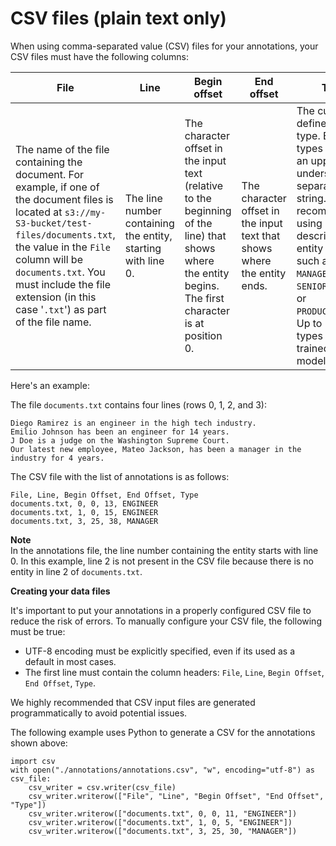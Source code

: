 # CSV files \(plain text only\)<a name="cer-annotation-csv"></a>

When using comma\-separated value \(CSV\) files for your annotations, your CSV files must have the following columns:


| File | Line | Begin offset | End offset | Type | 
| --- | --- | --- | --- | --- | 
|  The name of the file containing the document\. For example, if one of the document files is located at `s3://my-S3-bucket/test-files/documents.txt`, the value in the `File` column will be `documents.txt`\. You must include the file extension \(in this case '`.txt`'\) as part of the file name\.  |  The line number containing the entity, starting with line 0\.  |  The character offset in the input text \(relative to the beginning of the line\) that shows where the entity begins\. The first character is at position 0\.  |  The character offset in the input text that shows where the entity ends\.  |  The customer\-defined entity type\. Entity types must be an uppercase, underscore\-separated string\. We recommend using descriptive entity types such as `MANAGER`, `SENIOR_MANAGER`, or `PRODUCT_CODE`\. Up to 25 entity types can be trained per model\.  | 

Here's an example:

The file `documents.txt` contains four lines \(rows 0, 1, 2, and 3\):

```
Diego Ramirez is an engineer in the high tech industry.
Emilio Johnson has been an engineer for 14 years.
J Doe is a judge on the Washington Supreme Court.
Our latest new employee, Mateo Jackson, has been a manager in the industry for 4 years.
```

The CSV file with the list of annotations is as follows: 

```
File, Line, Begin Offset, End Offset, Type
documents.txt, 0, 0, 13, ENGINEER
documents.txt, 1, 0, 15, ENGINEER
documents.txt, 3, 25, 38, MANAGER
```

**Note**  
In the annotations file, the line number containing the entity starts with line 0\. In this example, line 2 is not present in the CSV file because there is no entity in line 2 of `documents.txt`\.

**Creating your data files**

It's important to put your annotations in a properly configured CSV file to reduce the risk of errors\. To manually configure your CSV file, the following must be true:
+ UTF\-8 encoding must be explicitly specified, even if its used as a default in most cases\.
+ The first line must contain the column headers: `File`, `Line`, `Begin Offset`, `End Offset`, `Type`\.

We highly recommended that CSV input files are generated programmatically to avoid potential issues\.

The following example uses Python to generate a CSV for the annotations shown above:

```
import csv 
with open("./annotations/annotations.csv", "w", encoding="utf-8") as csv_file:
    csv_writer = csv.writer(csv_file)
    csv_writer.writerow(["File", "Line", "Begin Offset", "End Offset", "Type"])
    csv_writer.writerow(["documents.txt", 0, 0, 11, "ENGINEER"])
    csv_writer.writerow(["documents.txt", 1, 0, 5, "ENGINEER"])
    csv_writer.writerow(["documents.txt", 3, 25, 30, "MANAGER"])
```